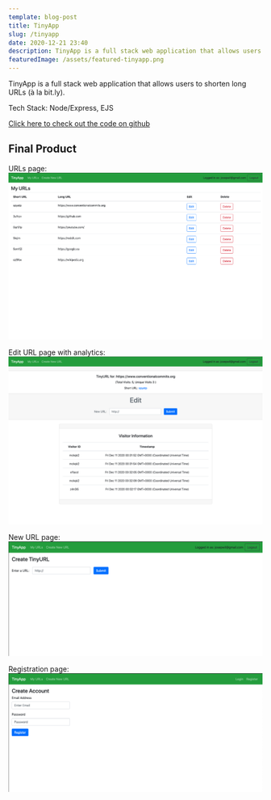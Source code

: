 ```yaml
---
template: blog-post
title: TinyApp
slug: /tinyapp
date: 2020-12-21 23:40
description: TinyApp is a full stack web application that allows users to shorten long URLs (à la bit.ly).
featuredImage: /assets/featured-tinyapp.png
---
```


TinyApp is a full stack web application that allows users to shorten long URLs (à la bit.ly).

Tech Stack: Node/Express, EJS

[Click here to check out the code on github](https://github.com/josepwil/tinyapp)

## Final Product

URLs page:
!["Screenshot of URLs page"](https://github.com/josepwil/tinyapp/blob/master/docs/urls-page.png?raw=true)

Edit URL page with analytics:
!["screenshot of edit URL page with analytics"](https://github.com/josepwil/tinyapp/blob/master/docs/edit-url-analytics.png?raw=true)

New URL page:
!["screenshot new URL page"](https://github.com/josepwil/tinyapp/blob/master/docs/new-url-page.png?raw=true)

Registration page:
!["screenshot of registration page"](https://github.com/josepwil/tinyapp/blob/master/docs/registration-page.png?raw=true)
